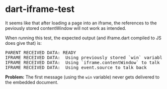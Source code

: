 dart-iframe-test
================

It seems like that after loading a page into an iframe, the references to the peviously stored contentWindow will not work as intended.

When running this test, the expected output (and iframe.dart compiled to JS does give that) is:

<pre>PARENT RECEIVED DATA: READY
IFRAME RECEIVED DATA:  Using previously stored `win` variable to talk back 
IFRAME RECEIVED DATA:  Using `iframe.contentWindow` to talk back
IFRAME RECEIVED DATA:  Using event.source to talk back </pre>

**Problem:**
The first message (using the `win` variable) never gets delivered to the embedded document.
